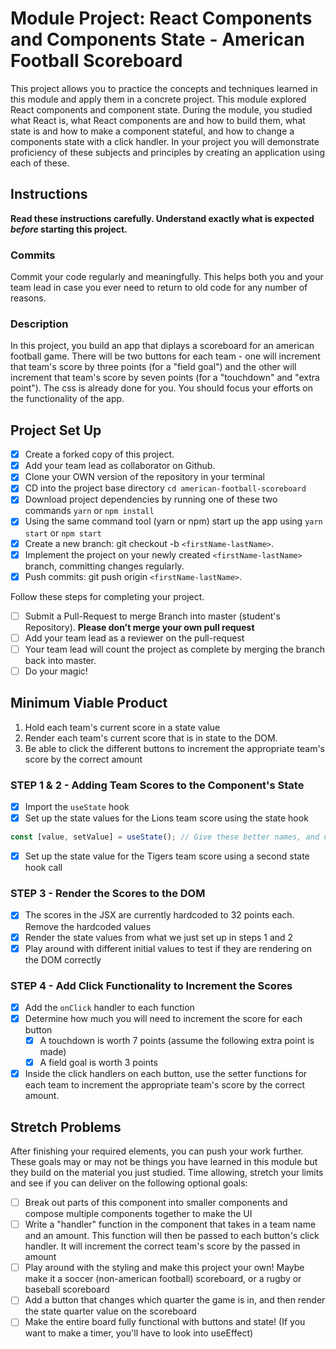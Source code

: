 # Module Project: React Components and Components State - American Football Scoreboard

This project allows you to practice the concepts and techniques learned in this
module and apply them in a concrete project. This module explored React
components and component state. During the module, you studied what React is,
what React components are and how to build them, what state is and how to make a
component stateful, and how to change a components state with a click handler.
In your project you will demonstrate proficiency of these subjects and
principles by creating an application using each of these.

## Instructions

**Read these instructions carefully. Understand exactly what is expected
_before_ starting this project.**

### Commits

Commit your code regularly and meaningfully. This helps both you and your team
lead in case you ever need to return to old code for any number of reasons.

### Description

In this project, you build an app that diplays a scoreboard for an american
football game. There will be two buttons for each team - one will increment that
team's score by three points (for a "field goal") and the other will increment
that team's score by seven points (for a "touchdown" and "extra point"). The css
is already done for you. You should focus your efforts on the functionality of
the app.

## Project Set Up

- [x] Create a forked copy of this project.
- [x] Add your team lead as collaborator on Github.
- [x] Clone your OWN version of the repository in your terminal
- [x] CD into the project base directory `cd american-football-scoreboard`
- [x] Download project dependencies by running one of these two commands `yarn`
      or `npm install`
- [x] Using the same command tool (yarn or npm) start up the app using
      `yarn start` or `npm start`
- [x] Create a new branch: git checkout -b `<firstName-lastName>`.
- [x] Implement the project on your newly created `<firstName-lastName>` branch,
      committing changes regularly.
- [x] Push commits: git push origin `<firstName-lastName>`.

Follow these steps for completing your project.

- [ ] Submit a Pull-Request to merge <firstName-lastName> Branch into master
      (student's Repository). **Please don't merge your own pull request**
- [ ] Add your team lead as a reviewer on the pull-request
- [ ] Your team lead will count the project as complete by merging the branch
      back into master.
- [ ] Do your magic!

## Minimum Viable Product

1. Hold each team's current score in a state value
2. Render each team's current score that is in state to the DOM.
3. Be able to click the different buttons to increment the appropriate team's
   score by the correct amount

### STEP 1 & 2 - Adding Team Scores to the Component's State

- [x] Import the `useState` hook
- [x] Set up the state values for the Lions team score using the state hook

```js
const [value, setValue] = useState(); // Give these better names, and decide whether you want to pass an initial score into the state hook as the initialValue
```

- [x] Set up the state value for the Tigers team score using a second state hook
      call

### STEP 3 - Render the Scores to the DOM

- [x] The scores in the JSX are currently hardcoded to 32 points each. Remove
      the hardcoded values
- [x] Render the state values from what we just set up in steps 1 and 2
- [x] Play around with different initial values to test if they are rendering on
      the DOM correctly

### STEP 4 - Add Click Functionality to Increment the Scores

- [x] Add the `onClick` handler to each function
- [x] Determine how much you will need to increment the score for each button
  - [x] A touchdown is worth 7 points (assume the following extra point is made)
  - [x] A field goal is worth 3 points
- [x] Inside the click handlers on each button, use the setter functions for
      each team to increment the appropriate team's score by the correct amount.

## Stretch Problems

After finishing your required elements, you can push your work further. These
goals may or may not be things you have learned in this module but they build on
the material you just studied. Time allowing, stretch your limits and see if you
can deliver on the following optional goals:

- [ ] Break out parts of this component into smaller components and compose
      multiple components together to make the UI
- [ ] Write a "handler" function in the component that takes in a team name and
      an amount. This function will then be passed to each button's click
      handler. It will increment the correct team's score by the passed in
      amount
- [ ] Play around with the styling and make this project your own! Maybe make it
      a soccer (non-american football) scoreboard, or a rugby or baseball
      scoreboard
- [ ] Add a button that changes which quarter the game is in, and then render
      the state quarter value on the scoreboard
- [ ] Make the entire board fully functional with buttons and state! (If you
      want to make a timer, you'll have to look into useEffect)
